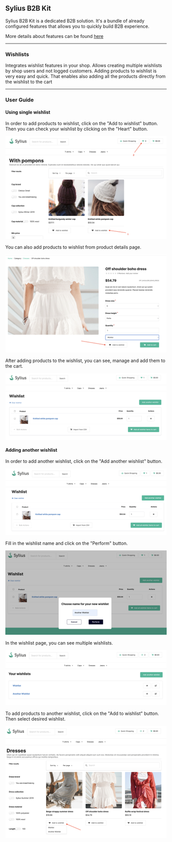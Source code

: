 ## Sylius B2B Kit

Sylius B2B Kit is a dedicated B2B solution. It's a bundle of already configured features that allows you to quickly build B2B experience.

More details about features can be found [here](../functionalities.md)

---

### Wishlists

Integrates wishlist features in your shop. Allows creating multiple wishlists by shop users and not logged customers. Adding products to wishlist is very easy and quick. That enables also adding all the products directly from the wishlist to the cart

---

### User Guide

#### Using single wishlist

In order to add products to wishlist, click on the "Add to wishlist" button. Then you can check your wishlist by clicking on the "Heart" button.

![product_listing_index](../images/wishlists-single-1.png)

You can also add products to wishlist from product details page.

![product_listing_index](../images/wishlists-single-2.png)

After adding products to the wishlist, you can see, manage and add them to the cart.

![product_listing_index](../images/wishlists-single-3.png)

#### Adding another wishlist

In order to add another wishlist, click on the "Add another wishlist" button.

![product_listing_index](../images/wishlists-multiple-1.png)

Fill in the wishlist name and click on the "Perform" button.

![product_listing_index](../images/wishlists-multiple-2.png)

In the wishlist page, you can see multiple wishlists.

![product_listing_index](../images/wishlists-multiple-3.png)

To add products to another wishlist, click on the "Add to wishlist" button. Then select desired wishlist.

![product_listing_index](../images/wishlists-multiple-4.png)
